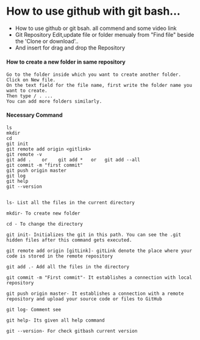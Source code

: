 # How to use github with git bash...

- How to use github or git bsah. all commend and some video link
- Git Repository Edit,update file or folder menualy from "Find file" beside the 'Clone or download'..
- And insert for drag and drop the Repository

#### How to create a new folder in same repository
```
Go to the folder inside which you want to create another folder.
Click on New file.
On the text field for the file name, first write the folder name you want to create.
Then type / . ...
You can add more folders similarly.
```

#### Necessary Command  
```
ls
mkdir
cd
git init	
git remote add origin <gitlink>
git remote -v
git add .    or    git add *   or   git add --all     
git commit -m "first commit"
git push origin master
git log
git help
git --version


ls- List all the files in the current directory

mkdir- To create new folder

cd - To change the directory

git init- Initializes the git in this path. You can see the .git hidden files after this command gets executed.

git remote add origin [gitLink]- gitLink denote the place where your code is stored in the remote repository

git add .- Add all the files in the directory

git commit -m "First commit"- It establishes a connection with local repository

git push origin master- It establishes a connection with a remote repository and upload your source code or files to GitHub

git log- Comment see

git help- Its given all help command 

git --version- For check gitbash current version
```
